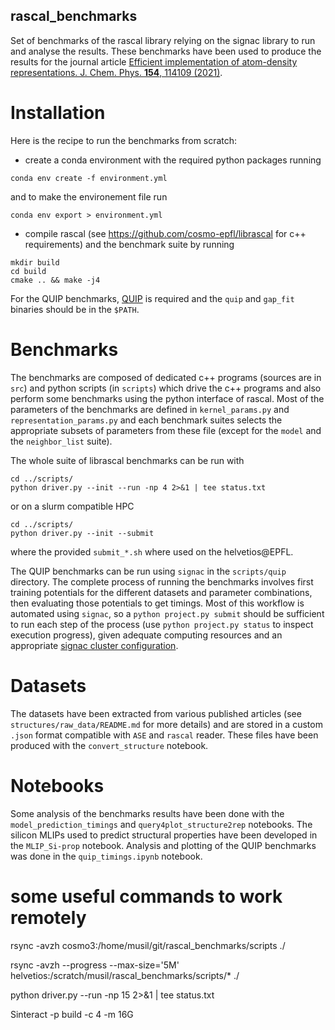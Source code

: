 rascal_benchmarks
-----------------

Set of benchmarks of the rascal library relying on the signac library to run and analyse the results.
These benchmarks have been used to produce the results for the journal article [Efficient implementation of atom-density representations. J. Chem. Phys. **154**, 114109 (2021)](https://doi.org/10.1063/5.0044689).

Installation
============

Here is the recipe to run the benchmarks from scratch:

+ create a conda environment with the required python packages running
```
conda env create -f environment.yml
```
and to make the environement file run
```
conda env export > environment.yml
```

+ compile rascal (see https://github.com/cosmo-epfl/librascal for c++ requirements) and the benchmark suite by running
```
mkdir build
cd build
cmake .. && make -j4
```

For the QUIP benchmarks, [QUIP](https://github.com/libatoms/QUIP) is required
and the `quip` and `gap_fit` binaries should be in the `$PATH`.

Benchmarks
==========

The benchmarks are composed of dedicated c++ programs (sources are in `src`) and python scripts (in `scripts`) which drive the c++ programs and also perform some benchmarks using the python interface of rascal.
Most of the parameters of the benchmarks are defined in `kernel_params.py` and `representation_params.py` and each benchmark suites selects the appropriate subsets of parameters from these file (except for the `model` and the `neighbor_list` suite).

The whole suite of librascal benchmarks can be run with
```
cd ../scripts/
python driver.py --init --run -np 4 2>&1 | tee status.txt
```
or on a slurm compatible HPC
```
cd ../scripts/
python driver.py --init --submit
```
where the provided `submit_*.sh` where used on the helvetios@EPFL.

The QUIP benchmarks can be run using `signac` in the `scripts/quip` directory.
The complete process of running the benchmarks involves first training potentials
for the different datasets and parameter combinations, then evaluating those
potentials to get timings.  Most of this workflow is automated using `signac`,
so a `python project.py submit` should be sufficient to run each step of the
process (use `python project.py status` to inspect execution progress), given
adequate computing resources and an appropriate
[signac cluster configuration](https://docs.signac.io/en/latest/cluster_submission.html).

Datasets
========

The datasets have been extracted from various published articles (see `structures/raw_data/README.md` for more details) and are stored in a custom `.json` format compatible with `ASE` and `rascal` reader. These files have been produced with the `convert_structure` notebook.


Notebooks
=========

Some analysis of the benchmarks results have been done with the `model_prediction_timings` and `query4plot_structure2rep` notebooks. The silicon MLIPs used to predict structural properties have been developed in the `MLIP_Si-prop` notebook.  Analysis and plotting of the QUIP benchmarks was done in the `quip_timings.ipynb` notebook.

some useful commands to work remotely
=====================================

rsync -avzh cosmo3:/home/musil/git/rascal_benchmarks/scripts ./

rsync -avzh --progress --max-size='5M' helvetios:/scratch/musil/rascal_benchmarks/scripts/* ./

python driver.py --run -np 15 2>&1 | tee status.txt

Sinteract -p build -c 4 -m 16G
